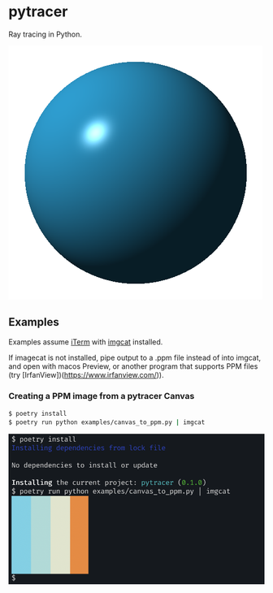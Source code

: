 # pytracer

Ray tracing in Python.

![3d spheroid](examples/screenshots/sphere3d.png)

## Examples

Examples assume [iTerm](https://iterm2.com/) with [imgcat](https://pypi.org/project/imgcat/) installed.

If imagecat is not installed, pipe output to a .ppm file instead of into imgcat, and open with macos Preview, or another program that supports PPM files (try [IrfanView])(https://www.irfanview.com/)).

### Creating a PPM image from a pytracer Canvas


```bash
$ poetry install
$ poetry run python examples/canvas_to_ppm.py | imgcat
```

![canvas to ppm example](examples/screenshots/canvas_to_ppm.png)
